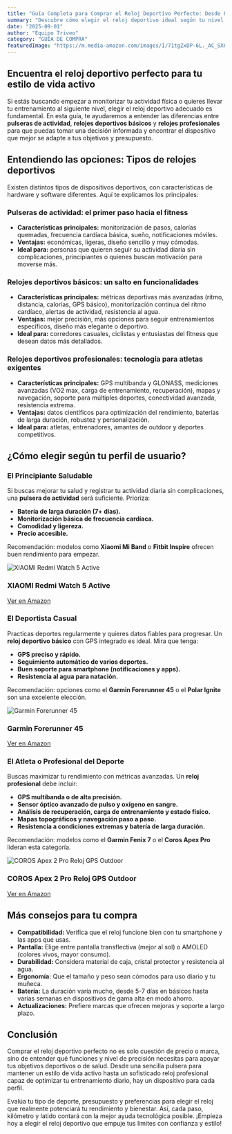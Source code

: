 ```yaml
---
title: "Guía Completa para Comprar el Reloj Deportivo Perfecto: Desde Pulseras de Actividad hasta Relojes Profesionales"
summary: "Descubre cómo elegir el reloj deportivo ideal según tu nivel y necesidades, desde dispositivos básicos hasta relojes avanzados para profesionales del deporte."
date: "2025-09-01"
author: "Equipo Triveo"
category: "GUÍA DE COMPRA"
featuredImage: "https://m.media-amazon.com/images/I/71tgZxDP-6L._AC_SX679_.jpg"
---
```


## Encuentra el reloj deportivo perfecto para tu estilo de vida activo

Si estás buscando empezar a monitorizar tu actividad física o quieres llevar tu entrenamiento al siguiente nivel, elegir el reloj deportivo adecuado es fundamental. En esta guía, te ayudaremos a entender las diferencias entre **pulseras de actividad**, **relojes deportivos básicos** y **relojes profesionales** para que puedas tomar una decisión informada y encontrar el dispositivo que mejor se adapte a tus objetivos y presupuesto.

## Entendiendo las opciones: Tipos de relojes deportivos

Existen distintos tipos de dispositivos deportivos, con características de hardware y software diferentes. Aquí te explicamos los principales:

### Pulseras de actividad: el primer paso hacia el fitness

- **Características principales:** monitorización de pasos, calorías quemadas, frecuencia cardíaca básica, sueño, notificaciones móviles.
- **Ventajas:** económicas, ligeras, diseño sencillo y muy cómodas.
- **Ideal para:** personas que quieren seguir su actividad diaria sin complicaciones, principiantes o quienes buscan motivación para moverse más.

### Relojes deportivos básicos: un salto en funcionalidades

- **Características principales:** métricas deportivas más avanzadas (ritmo, distancia, calorías, GPS básico), monitorización continua del ritmo cardíaco, alertas de actividad, resistencia al agua.
- **Ventajas:** mejor precisión, más opciones para seguir entrenamientos específicos, diseño más elegante o deportivo.
- **Ideal para:** corredores casuales, ciclistas y entusiastas del fitness que desean datos más detallados.

### Relojes deportivos profesionales: tecnología para atletas exigentes

- **Características principales:** GPS multibanda y GLONASS, mediciones avanzadas (VO2 max, carga de entrenamiento, recuperación), mapas y navegación, soporte para múltiples deportes, conectividad avanzada, resistencia extrema.
- **Ventajas:** datos científicos para optimización del rendimiento, baterías de larga duración, robustez y personalización.
- **Ideal para:** atletas, entrenadores, amantes de outdoor y deportes competitivos.

## ¿Cómo elegir según tu perfil de usuario?

### El Principiante Saludable

Si buscas mejorar tu salud y registrar tu actividad diaria sin complicaciones, una **pulsera de actividad** será suficiente. Prioriza:

- **Batería de larga duración (7+ días).**
- **Monitorización básica de frecuencia cardíaca.**
- **Comodidad y ligereza.**
- **Precio accesible.**

Recomendación: modelos como **Xiaomi Mi Band** o **Fitbit Inspire** ofrecen buen rendimiento para empezar.
<div class="product-card">
  <img src="https://m.media-amazon.com/images/I/51756XmmP7L._AC_SY300_SX300_QL70_ML2_.jpg" alt="XIAOMI Redmi Watch 5 Active" class="product-image">
  <div class="product-content">
    <h3 class="product-title">XIAOMI Redmi Watch 5 Active</h3>
    <a href="https://amzn.to/3HUFMH0" target="_blank" rel="noopener noreferrer" class="product-button">
      Ver en Amazon
    </a>
  </div>
</div>  

### El Deportista Casual

Practicas deportes regularmente y quieres datos fiables para progresar. Un **reloj deportivo básico** con GPS integrado es ideal. Mira que tenga:

- **GPS preciso y rápido.**
- **Seguimiento automático de varios deportes.**
- **Buen soporte para smartphone (notificaciones y apps).**
- **Resistencia al agua para natación.**

Recomendación: opciones como el **Garmin Forerunner 45** o el **Polar Ignite** son una excelente elección.
<div class="product-card">
  <img src="https://m.media-amazon.com/images/I/41CeecXWRGL._AC_SX300_SY300_QL70_ML2_.jpg" alt="Garmin Forerunner 45" class="product-image">
  <div class="product-content">
    <h3 class="product-title">Garmin Forerunner 45</h3>
    <a href="https://amzn.to/4lWXWWu" target="_blank" rel="noopener noreferrer" class="product-button">
      Ver en Amazon
    </a>
  </div>
</div>  

### El Atleta o Profesional del Deporte

Buscas maximizar tu rendimiento con métricas avanzadas. Un **reloj profesional** debe incluir:

- **GPS multibanda o de alta precisión.**
- **Sensor óptico avanzado de pulso y oxígeno en sangre.**
- **Análisis de recuperación, carga de entrenamiento y estado físico.**
- **Mapas topográficos y navegación paso a paso.**
- **Resistencia a condiciones extremas y batería de larga duración.**

Recomendación: modelos como el **Garmin Fenix 7** o el **Coros Apex Pro** lideran esta categoría.
<div class="product-card">
  <img src="https://m.media-amazon.com/images/I/71tgZxDP-6L._AC_SX679_.jpg" alt="COROS Apex 2 Pro Reloj GPS Outdoor" class="product-image">
  <div class="product-content">
    <h3 class="product-title">COROS Apex 2 Pro Reloj GPS Outdoor</h3>
    <a href="https://amzn.to/3JDK8Tn" target="_blank" rel="noopener noreferrer" class="product-button">
      Ver en Amazon
    </a>
  </div>
</div> 

## Más consejos para tu compra

- **Compatibilidad:** Verifica que el reloj funcione bien con tu smartphone y las apps que usas.
- **Pantalla:** Elige entre pantalla transflectiva (mejor al sol) o AMOLED (colores vivos, mayor consumo).
- **Durabilidad:** Considera material de caja, cristal protector y resistencia al agua.
- **Ergonomía:** Que el tamaño y peso sean cómodos para uso diario y tu muñeca.
- **Batería:** La duración varía mucho, desde 5-7 días en básicos hasta varias semanas en dispositivos de gama alta en modo ahorro.
- **Actualizaciones:** Prefiere marcas que ofrecen mejoras y soporte a largo plazo.

## Conclusión

Comprar el reloj deportivo perfecto no es solo cuestión de precio o marca, sino de entender qué funciones y nivel de precisión necesitas para apoyar tus objetivos deportivos o de salud. Desde una sencilla pulsera para mantener un estilo de vida activo hasta un sofisticado reloj profesional capaz de optimizar tu entrenamiento diario, hay un dispositivo para cada perfil.

Evalúa tu tipo de deporte, presupuesto y preferencias para elegir el reloj que realmente potenciará tu rendimiento y bienestar. Así, cada paso, kilómetro y latido contará con la mejor ayuda tecnológica posible. ¡Empieza hoy a elegir el reloj deportivo que empuje tus límites con confianza y estilo!
